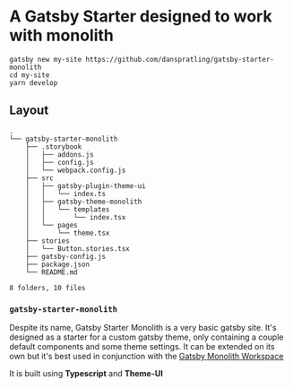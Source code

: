 # A Gatsby Starter designed to work with monolith

```shell
gatsby new my-site https://github.com/danspratling/gatsby-starter-monolith
cd my-site
yarn develop
```

## Layout

```shell
.
└── gatsby-starter-monolith
    ├── .storybook
    │   ├── addons.js
    │   ├── config.js
    │   └── webpack.config.js
    ├── src
    │   ├── gatsby-plugin-theme-ui
    │   │   └── index.ts
    │   ├── gatsby-theme-monolith
    │   │   └── templates
    │   │       └── index.tsx
    │   └── pages
    │       └── theme.tsx
    ├── stories
    │   └── Button.stories.tsx
    ├── gatsby-config.js
    ├── package.json
    └── README.md

8 folders, 10 files
```

### `gatsby-starter-monolith`

Despite its name, Gatsby Starter Monolith is a very basic gatsby site. It's designed as a starter for a custom gatsby theme, only containing a couple default components and some theme settings. It can be extended on its own but it's best used in conjunction with the [Gatsby Monolith Workspace](https://github.com/danspratling/monolith)

It is built using **Typescript** and **Theme-UI**
